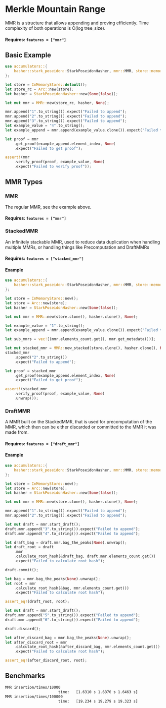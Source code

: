 # Merkle Mountain Range

MMR is a structure that allows appending and proving efficiently. Time complexity of both operations is O(log tree_size).

#### Requires: `features = ["mmr"]`

## Basic Example

```rust
use accumulators::{
    hasher::stark_poseidon::StarkPoseidonHasher, mmr::MMR, store::memory::InMemoryStore,
};

let store = InMemoryStore::default();
let store_rc = Arc::new(store);
let hasher = StarkPoseidonHasher::new(Some(false));

let mut mmr = MMR::new(store_rc, hasher, None);

mmr.append("1".to_string()).expect("Failed to append");
mmr.append("2".to_string()).expect("Failed to append");
mmr.append("3".to_string()).expect("Failed to append");
let example_value = "4".to_string();
let example_append = mmr.append(example_value.clone()).expect("Failed to append");

let proof = mmr
    .get_proof(example_append.element_index, None)
    .expect("Failed to get proof");

assert!(mmr
    .verify_proof(proof, example_value, None)
    .expect("Failed to verify proof"));
```

## MMR Types

### MMR

The regular MMR, see the example above.

#### Requires: `features = ["mmr"]`

### StackedMMR

An infinitely stackable MMR, used to reduce data duplication when handling multiple MMRs, or handling things like Precomputation and DraftMMRs

#### Requires: `features = ["stacked_mmr"]`

#### Example

```rust
use accumulators::{
    hasher::stark_poseidon::StarkPoseidonHasher, mmr::MMR, store::memory::InMemoryStore,
};

let store = InMemoryStore::new();
let store = Arc::new(store);
let hasher = StarkPoseidonHasher::new(Some(false));

let mut mmr = MMR::new(store.clone(), hasher.clone(), None);

let example_value = "1".to_string();
let example_append = mmr.append(example_value.clone()).expect("Failed to append");

let sub_mmrs = vec![(mmr.elements_count.get(), mmr.get_metadata())];

let mut stacked_mmr = MMR::new_stacked(store.clone(), hasher.clone(), None, sub_mmrs.clone());
stacked_mmr
    .append("2".to_string())
    .expect("Failed to append");

let proof = stacked_mmr
    .get_proof(example_append.element_index, None)
    .expect("Failed to get proof");

assert!(stacked_mmr
    .verify_proof(proof, example_value, None)
    .unwrap());
```

### DraftMMR

A MMR built on the StackedMMR, that is used for precomputation of the MMR, which then can be either discarded or committed to the MMR it was made from.

#### Requires: `features = ["draft_mmr"]`

#### Example

```rust
use accumulators::{
    hasher::stark_poseidon::StarkPoseidonHasher, mmr::MMR, store::memory::InMemoryStore,
};

let store = InMemoryStore::new();
let store = Arc::new(store);
let hasher = StarkPoseidonHasher::new(Some(false));

let mut mmr = MMR::new(store.clone(), hasher.clone(), None);

mmr.append("1".to_string()).expect("Failed to append");
mmr.append("2".to_string()).expect("Failed to append");

let mut draft = mmr.start_draft();
draft.mmr.append("3".to_string()).expect("Failed to append");
draft.mmr.append("4".to_string()).expect("Failed to append");

let draft_bag = draft.mmr.bag_the_peaks(None).unwrap();
let draft_root = draft
    .mmr
    .calculate_root_hash(&draft_bag, draft.mmr.elements_count.get())
    .expect("Failed to calculate root hash");

draft.commit();

let bag = mmr.bag_the_peaks(None).unwrap();
let root = mmr
    .calculate_root_hash(&bag, mmr.elements_count.get())
    .expect("Failed to calculate root hash");

assert_eq!(draft_root, root);

let mut draft = mmr.start_draft();
draft.mmr.append("5".to_string()).expect("Failed to append");
draft.mmr.append("6".to_string()).expect("Failed to append");

draft.discard();

let after_discard_bag = mmr.bag_the_peaks(None).unwrap();
let after_discard_root = mmr
    .calculate_root_hash(&after_discard_bag, mmr.elements_count.get())
    .expect("Failed to calculate root hash");

assert_eq!(after_discard_root, root);
```

## Benchmarks

```sh
MMR insertion/times/10000
                        time:   [1.6310 s 1.6370 s 1.6463 s]
MMR insertion/times/100000
                        time:   [19.234 s 19.279 s 19.323 s]
```
